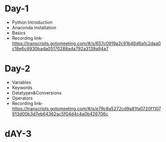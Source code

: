 # Day-1
- Python Introduction
- Anaconda installation
- Basics
- Recording link-https://transcripts.gotomeeting.com/#/s/657c0919a2c91b46d6a1c2daa0c18e6c6930bada05170288ada792a3139a94a7

# Day-2
- Variables
- Keywords
- Datatypes&Conversions
- Operators
- Recording link-https://transcripts.gotomeeting.com/#/s/e79c8a5272cd9a81fa0720f1107913d00b3d7eb64362ac5f04d4c4a0b426706c
# dAY-3
